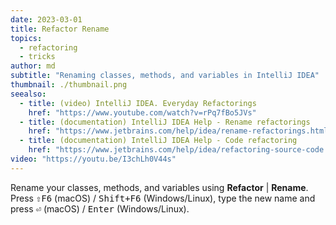 ```yaml
---
date: 2023-03-01
title: Refactor Rename
topics:
  - refactoring
  - tricks
author: md
subtitle: "Renaming classes, methods, and variables in IntelliJ IDEA"
thumbnail: ./thumbnail.png
seealso:
  - title: (video) IntelliJ IDEA. Everyday Refactorings
    href: "https://www.youtube.com/watch?v=rPq7fBo5JVs"
  - title: (documentation) IntelliJ IDEA Help - Rename refactorings
    href: "https://www.jetbrains.com/help/idea/rename-refactorings.html"
  - title: (documentation) IntelliJ IDEA Help - Code refactoring
    href: "https://www.jetbrains.com/help/idea/refactoring-source-code.html"
video: "https://youtu.be/I3chLh0V44s"
---
```


Rename your classes, methods, and variables using **Refactor** | **Rename**. Press <kbd>⇧F6</kbd> (macOS) / <kbd>Shift+F6</kbd> (Windows/Linux), type the new name and press <kbd>⏎</kbd> (macOS) / <kbd>Enter</kbd> (Windows/Linux).
